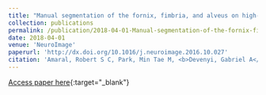 ```yaml
---
title: "Manual segmentation of the fornix, fimbria, and alveus on high-resolution 3T MRI: Application via fully-automated mapping of the human memory circuit white and grey matter in healthy and pathological aging"
collection: publications
permalink: /publication/2018-04-01-Manual-segmentation-of-the-fornix-fimbria-and-alveus-on-high-resolution-3T-MRI-Application-via-fully-automated-mapping-of-the-human-memory-circuit-white-and-grey-matter-in-healthy-and-pathological-aging
date: 2018-04-01
venue: 'NeuroImage'
paperurl: 'http://dx.doi.org/10.1016/j.neuroimage.2016.10.027'
citation: 'Amaral, Robert S C, Park, Min Tae M, <b>Devenyi, Gabriel A</b>, Lynn, Vivian, Pipitone, Jon, Winterburn, Julie, Chavez, Sofia, Schira, Mark, Lobaugh, Nancy J, Voineskos, Aristotle N, Pruessner, Jens C, Chakravarty, M Mallar, {Alzheimer&apos;s Disease Neuroimaging Initiative}, &quot;Manual segmentation of the fornix, fimbria, and alveus on high-resolution 3T MRI: Application via fully-automated mapping of the human memory circuit white and grey matter in healthy and pathological aging.&quot; NeuroImage, 2018.'
---
```

[Access paper here](http://dx.doi.org/10.1016/j.neuroimage.2016.10.027){:target="_blank"}

